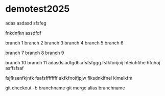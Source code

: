 # demotest2025

adas
asdasd
sfsfeg

fnkdnfkn
assdfdf

branch 1
branch 2
branch 3
branch 4
branch 5
branch 6

branch 7
branch 8 
branch 9

branch 10
branch 11
adasds
adfgdh
afsfsfggg
fsfkforijoij
hfeiuhfihe
hfuhoj
asffsfsaf

fsjfksenfkjnfk
fsafsffffffff
akfkfnoifjpjw
flksdnklfnel
klmelkfm

git checkout -b branchname
git merge alias branchname
